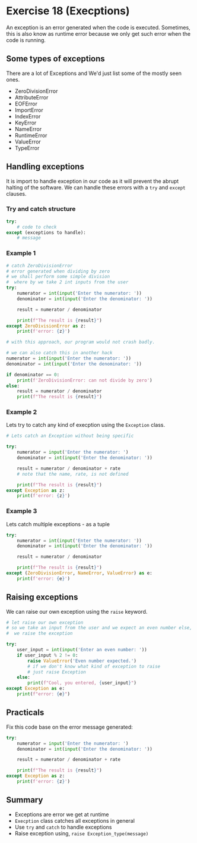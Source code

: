 # Exercise 18 (Execptions)
An exception is an error generated when the code is executed. Sometimes, this is also know as runtime error because we only get such error when the code is running.

## Some types of exceptions

There are a lot of Exceptions and We'd just list some of the mostly seen ones.

* ZeroDivisionError
* AttributeError
* EOFError
* ImportError
* IndexError
* KeyError
* NameError
* RuntimeError
* ValueError
* TypeError

## Handling exceptions

It is import to handle exception in our code as it will prevent the abrupt halting of the software. We can handle these errors with a `try` and `except` clauses.

### Try and catch structure

``` Python
try:
    # code to check
except (exceptions to handle):
    # message
```

### Example 1

``` Python
# catch ZeroDivisionError
# error generated when dividing by zero
# we shall perform some simple division
#  where by we take 2 int inputs from the user
try:
    numerator = int(input('Enter the numerator: '))
    denominator = int(input('Enter the denominator: '))

    result = numerator / denominator

    print(f"The result is {result}")
except ZeroDivisionError as z:
    print(f'error: {z}')

# with this approach, our program would not crash badly.

# we can also catch this in another hack
numerator = int(input('Enter the numerator: '))
denominator = int(input('Enter the denominator: '))

if denominator == 0:
    print(f'ZeroDivisionError: can not divide by zero')
else:
    result = numerator / denominator
    print(f"The result is {result}")
```

### Example 2

Lets try to catch any kind of execption using the `Exception` class.

``` Python
# Lets catch an Exception without being specific

try:
    numerator = input('Enter the numerator: ')
    denominator = int(input('Enter the denominator: '))

    result = numerator / denominator + rate
    # note that the name, rate, is not defined

    print(f"The result is {result}")
except Exception as z:
    print(f'error: {z}')
```

### Example 3

Lets catch multiple exceptions - as a tuple

``` Python
try:
    numerator = int(input('Enter the numerator: '))
    denominator = int(input('Enter the denominator: '))

    result = numerator / denominator

    print(f"The result is {result}")
except (ZeroDivisionError, NameError, ValueError) as e:
    print(f'error: {e}')
```

## Raising exceptions

We can raise our own exception using the `raise` keyword.

``` Python
# let raise our own exception
# so we take an input from the user and we expect an even number else,
#  we raise the exception

try:
    user_input = int(input('Enter an even number: '))
    if user_input % 2 != 0:
        raise ValueError('Even number expected.')
        # if we don't know what kind of exception to raise
        # just raise Exception
    else:
        print(f"Cool, you entered, {user_input}")
except Exception as e:
    print(f"error: {e}")
```

## Practicals

Fix this code base on the error message generated:

``` Python
try:
    numerator = input('Enter the numerator: ')
    denominator = int(input('Enter the denominator: '))

    result = numerator / denominator + rate

    print(f"The result is {result}")
except Exception as z:
    print(f'error: {z}')
```

## Summary

* Exceptions are error we get at runtime
* `Execption` class catches all exceptions in general
* Use `try` and `catch` to handle exceptions
* Raise exception using, `raise Exception_type(message)` 

